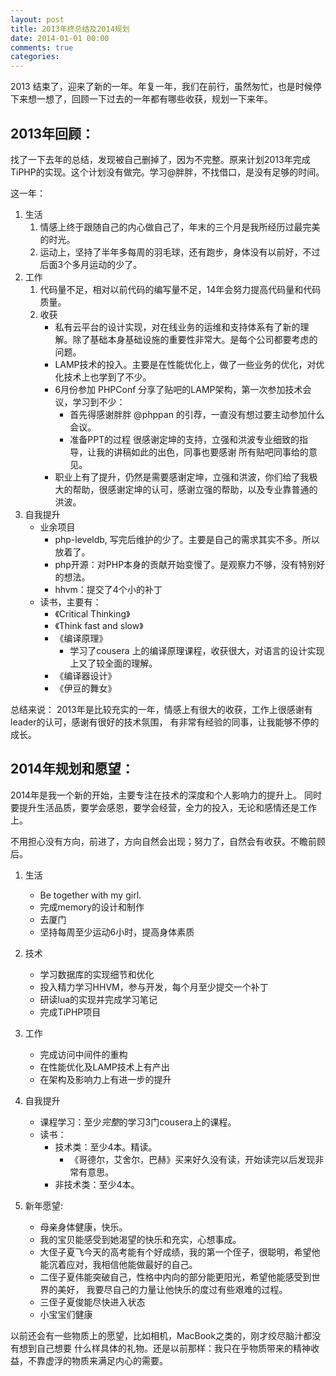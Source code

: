 ```yaml
---
layout: post
title: 2013年终总结及2014规划
date: 2014-01-01 00:00
comments: true
categories: 
---
```



2013 结束了，迎来了新的一年。年复一年，我们在前行，虽然匆忙，也是时候停下来想一想了，回顾一下过去的一年都有哪些收获，规划一下来年。


## 2013年回顾：

找了一下去年的总结，发现被自己删掉了，因为不完整。原来计划2013年完成TiPHP的实现。这个计划没有做完。学习@胖胖，不找借口，是没有足够的时间。

这一年：

1. 生活
    1. 情感上终于跟随自己的内心做自己了，年末的三个月是我所经历过最完美的时光。
    1. 运动上，坚持了半年多每周的羽毛球，还有跑步，身体没有以前好，不过后面3个多月运动的少了。
1. 工作 
    1. 代码量不足，相对以前代码的编写量不足，14年会努力提高代码量和代码质量。
    1. 收获
        - 私有云平台的设计实现，对在线业务的运维和支持体系有了新的理解。除了基础本身基础设施的重要性非常大。是每个公司都要考虑的问题。
        - LAMP技术的投入。主要是在性能优化上，做了一些业务的优化，对优化技术上也学到了不少。
        - 6月份参加 PHPConf 分享了贴吧的LAMP架构，第一次参加技术会议，学习到不少：
            - 首先得感谢胖胖 @phppan 的引荐，一直没有想过要主动参加什么 会议。
            - 准备PPT的过程 很感谢定坤的支持，立强和洪波专业细致的指导，让我的讲稿如此的出色，同事也要感谢 所有贴吧同事给的意见。
        - 职业上有了提升，仍然是需要感谢定坤，立强和洪波，你们给了我极大的帮助，很感谢定坤的认可，感谢立强的帮助，以及专业靠普通的洪波。
1. 自我提升
    - 业余项目
    	- php-leveldb, 写完后维护的少了。主要是自己的需求其实不多。所以放着了。
        - php开源：对PHP本身的贡献开始变慢了。是观察力不够，没有特别好的想法。
        - hhvm：提交了4个小的补丁
    - 读书，主要有：
        - 《Critical Thinking》
        - 《Think fast and slow》
        - 《编译原理》
            - 学习了cousera 上的编译原理课程，收获很大，对语言的设计实现上又了较全面的理解。 
        - 《编译器设计》
        - 《伊豆的舞女》

总结来说：
2013年是比较充实的一年，情感上有很大的收获，工作上很感谢有leader的认可，感谢有很好的技术氛围，
有非常有经验的同事，让我能够不停的成长。

## 2014年规划和愿望：

2014年是我一个新的开始，主要专注在技术的深度和个人影响力的提升上。
同时要提升生活品质，要学会感恩，要学会经营，全力的投入，无论和感情还是工作上。

不用担心没有方向，前进了，方向自然会出现；努力了，自然会有收获。不瞻前顾后。

1. 生活
    - Be together with my girl.
    - 完成memory的设计和制作
    - 去厦门
    - 坚持每周至少运动6小时，提高身体素质
 
1. 技术
    - 学习数据库的实现细节和优化
    - 投入精力学习HHVM，参与开发，每个月至少提交一个补丁
    - 研读lua的实现并完成学习笔记 
    - 完成TiPHP项目
1. 工作 
    - 完成访问中间件的重构
    - 在性能优化及LAMP技术上有产出
    - 在架构及影响力上有进一步的提升
1. 自我提升
    - 课程学习：至少*完整*的学习3门cousera上的课程。
    - 读书：
        - 技术类：至少4本。精读。
             - 《哥德尔，艾舍尔，巴赫》买来好久没有读，开始读完以后发现非常有意思。
        - 非技术类：至少4本。
1. 新年愿望:
    - 母亲身体健康，快乐。
    - 我的宝贝能感受到她渴望的快乐和充实，心想事成。
    - 大侄子夏飞今天的高考能有个好成绩，我的第一个侄子，很聪明，希望他能沉着应对，我相信他能做最好的自己。
    - 二侄子夏伟能突破自己，性格中内向的部分能更阳光，希望他能感受到世界的美好，
      我要尽自己的力量让他快乐的度过有些艰难的过程。
    - 三侄子夏俊能尽快进入状态
    - 小宝宝们健康

以前还会有一些物质上的愿望，比如相机，MacBook之类的，刚才绞尽脑汁都没有想到自己想要
什么样具体的礼物。还是以前那样：我只在乎物质带来的精神收益，不靠虚浮的物质来满足内心的需要。

